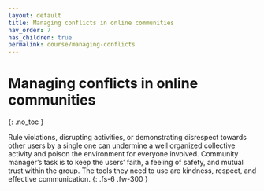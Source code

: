 ```yaml
---
layout: default
title: Managing conflicts in online communities
nav_order: 7
has_children: true
permalink: course/managing-conflicts
---
```


# Managing conflicts in online communities
{: .no_toc }

Rule violations, disrupting activities, or demonstrating disrespect towards other users by a single one can undermine a well organized collective activity and poison the environment for everyone involved. Community manager’s task is to keep the users’ faith, a feeling of safety, and mutual trust within the group. The tools they need to use are kindness, respect, and effective communication.
{: .fs-6 .fw-300 }